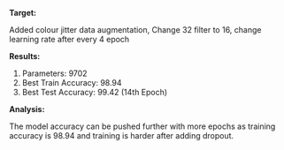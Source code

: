 **Target:** 

Added colour jitter data augmentation, Change 32 filter to 16, change learning rate after every 4 epoch


**Results:**

1.	Parameters: 9702
2.	Best Train Accuracy: 98.94
3.	Best Test Accuracy: 99.42 (14th Epoch)


**Analysis:**

The model accuracy can be pushed further with more epochs as training accuracy is 98.94 and training is harder after adding dropout.
